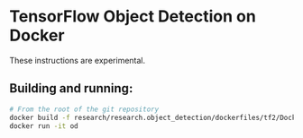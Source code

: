 # TensorFlow Object Detection on Docker

These instructions are experimental.

## Building and running:

```bash
# From the root of the git repository
docker build -f research/research.object_detection/dockerfiles/tf2/Dockerfile -t od .
docker run -it od
```
